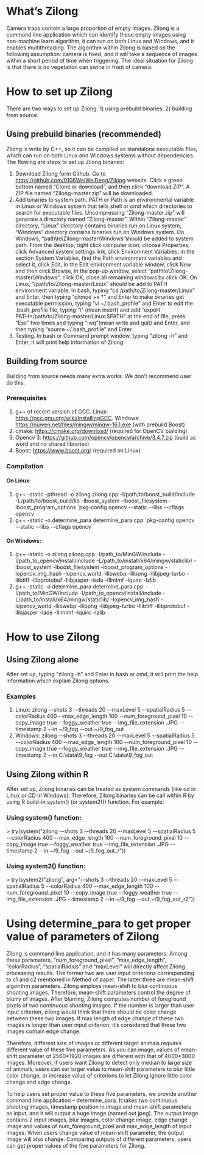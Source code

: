 # What’s Zilong
Camera traps contain a large proportion of empty images. Zilong is a command line application which can identify these empty images using non-machine learn algorithm, it can run on both Linux and Windows, and it enables multithreading. The algorithm within Zilong is based on the following assumption: camera is fixed, and it will take a sequence of images within a short period of time when triggering. The ideal situation for Zilong is that there is no vegetation can swine in front of camera.
# How to set up Zilong
There are two ways to set up Zilong: 1) using prebuild binaries, 2) building from source.
## Using prebuild binaries (recommended)
Zilong is write by C++, so it can be compiled as standalone executable files, which can run on both Linux and Windows systems without dependencies. The flowing are steps to set up Zilong binaries:
1. Download Zilong form Github. Go to https://github.com/0106WeiWeiDeng/Zilong website. Click a green bottom named “Clone or download”, and then click “download ZIP”. A ZIP file named “Zilong-master.zip” will be downloaded.
2. Add binaries to system path. PATH or Path is an environmental variable in Linux or Windows system that tells shell or cmd which directories to search for executable files. Uncompressing “Zilong-master.zip” will generate a directory named “Zilong-master”. Within “Zilong-master” directory, “Linux” directory contains binaries run on Linux system, “Windows” directory contains binaries run on Windows system. On Windows, “path\to\Zilong-master\Windows”should be added to system path. From the desktop, right click computer icon, choose Properties, click Advanced system settings link, click Environment Variables, in the section System Variables, find the Path environment variables and select it, click Edit, in the Edit environment variable window, click New and then click Browse, in the pop-up window, select “path\to\Zilong-master\Windows”, click OK, close all remaining windows by click OK. On Linux, “/path/to/Zilong-master/Linux” should be add to PATH environment variable. In bash, typing “cd /path/to/Zilong-master/Linux” and Enter, then typing “chmod +x *” and Enter to make binaries get executable permission, typing “vi ~/.bash_profile” and Enter to edit the .bash_profile file, typing “i” (mean insert) and add “export PATH=/path/to/Zilong-master/Linux:$PATH” at the end of file, press “Esc” two times and typing “:wq”(mean write and quit) and Enter, and then typing “source ~/.bash_profile” and Enter.
3. Testing. In bash or Command prompt window, typing “zilong -h” and Enter, it will print help information of Zilong.
## Building from source
Building from source needs many extra works. We don’t recommend user do this.
### Prerequisites
1. g++ of recent version of GCC. 
Linux: https://gcc.gnu.org/wiki/InstallingGCC.
Windows: https://nuwen.net/files/mingw/mingw-16.1.exe (with prebuild Boost)
2. cmake: https://cmake.org/download/ (required for OpenCV building)
3. Opencv 3: https://github.com/opencv/opencv/archive/3.4.7.zip (build as word and no shared libraries)
4. Boost: https://www.boost.org/ (required on Linux)
### Compilation
#### On Linux: 
1. g++ -static -pthread -o zilong zilong.cpp -I/path/to/boost_build/include -L/path/to/boost_build/lib -lboost_system -lboost_filesystem -lboost_program_options \`pkg-config opencv --static --libs --cflags opencv\`
2. g++ -static -o determine_para determine_para.cpp \`pkg-config opencv --static --libs --cflags opencv\`
#### On Windows:
1. g++ -static -o zilong zilong.cpp -I/path_to/MinGW/include -I/path_to_opencv/install/include -L/path_to/install/x64/mingw/staticlib/ -lboost_system -lboost_filesystem -lboost_program_options -lopencv_img_hash -lopencv_world -llibwebp -llibpng -llibjpeg-turbo -llibtiff -llibprotobuf -llibjasper -lade -lIlmImf -lquirc -lzlib
2. g++ -static -o determine_para determine_para.cpp -I/path_to/MinGW/include -I/path_to_opencv/install/include -L/path_to/install/x64/mingw/staticlib/ -lopencv_img_hash -lopencv_world -llibwebp -llibpng -llibjpeg-turbo -llibtiff -llibprotobuf -llibjasper -lade -lIlmImf -lquirc -lzlib
# How to use Zilong
## Using Zilong alone
After set up, typing “zilong -h” and Enter in bash or cmd, it will print the help information which explain Zilong options.
### Examples
1. Linux: zilong --shots 3 --threads 20 --maxLevel 5 --spatialRadius 5 --colorRadius 400 --max_edge_length 100 --num_foreground_pixel 10 --copy_image true --foggy_weather true --img_file_extension .JPG --timestamp 2 --in ~/9_fog --out ~/9_fog_out
2. Windows: zilong --shots 3 --threads 20 --maxLevel 5 --spatialRadius 5 --colorRadius 400 --max_edge_length 100 --num_foreground_pixel 10 --copy_image true --foggy_weather true --img_file_extension .JPG --timestamp 2 --in C:\data\9_fog --out C:\data\9_fog_out
## Using Zilong within R
After set up, Zilong binaries can be treated as system commands (like cd in Linux or CD in Windows). Therefore, Zilong binaries can be call within R by using R build-in system() (or system2()) function. For example:
### Using system() function:
\> try(system("zilong --shots 3 --threads 20 --maxLevel 5 --spatialRadius 5 --colorRadius 400 --max_edge_length 100 --num_foreground_pixel 10 --copy_image true --foggy_weather true --img_file_extension .JPG --timestamp 2 --in ~/9_fog --out ~/9_fog_out_r"))
### Using system2() function: 
\> try(system2("zilong", arg="--shots 3 --threads 20 --maxLevel 5 --spatialRadius 5 --colorRadius 400 --max_edge_length 100 --num_foreground_pixel 10 --copy_image true --foggy_weather true --img_file_extension .JPG --timestamp 2 --in ~/9_fog --out ~/9_fog_out_r2"))
# Using determine_para to get proper value of parameters of Zilong
Zilong is command line application, and it has many parameters. Among these parameters, “num_foreground_pixel”, “max_edge_length”, “colorRadius”, “spatialRadius” and “maxLevel” will directly affect Zilong processing results. The former two are user input criterions corresponding to c1 and c2 mentioned in Method of paper. The latter three are mean-shift algorithm parameters. Zilong employs mean-shift to blur continuous shooting images. Therefore, mean-shift parameters control the degree of blurry of images. After blurring, Zilong computes number of foreground pixels of two continuous shooting images. If the number is larger than user input criterion, zilong would think that there should be color change between these two images. If max length of edge change of these two images is longer than user input criterion, it’s considered that these two images contain edge change.

Therefore, different size of images or different target animals requires different value of these five parameters. As you can image, values of mean-shift parameter of 2560\*1920 images are different with that of 4000\*3000 images. Moreover, if users want Zilong to detect only median to large size of animals, users can set larger value to mean-shift parameters to blur little color change, or increase value of criterions to let Zilong ignore little color change and edge change.

To help users set proper value to these five parameters, we provide another command line application – determine_para. It takes two continuous shooting images, timestamp position in image and mean-shift parameters as input, and it will output a huge image (named out.jpeg). The output image contains 2 input images, blur images, color change image, edge change image and values of num_foreground_pixel and max_edge_length of input images. When users change value of mean-shift parameter, the output image will also change. Comparing outputs of different parameters, users can get proper values of the five parameters for Zilong.
